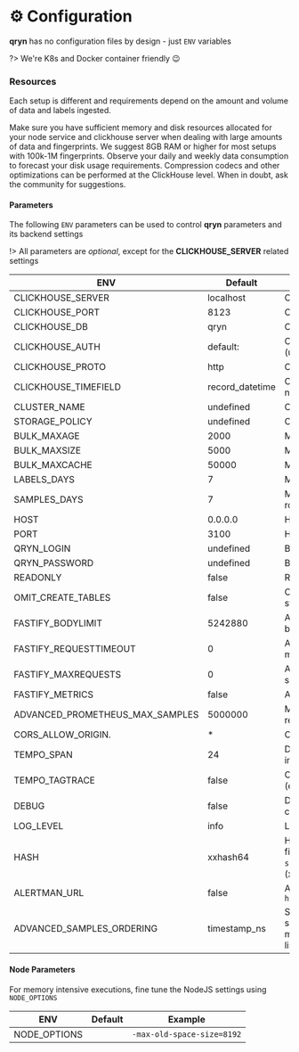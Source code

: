 # ⚙️ Configuration

**qryn** has no configuration files by design - just `ENV` variables

?> We're K8s and Docker container friendly 😉

### Resources

Each setup is different and requirements depend on the amount and volume of data and labels ingested. 

Make sure you have sufficient memory and disk resources allocated for your node service and clickhouse server when dealing with large amounts of data and fingerprints. We suggest 8GB RAM or higher for most setups with 100k-1M fingerprints. Observe your daily and weekly data consumption to forecast your disk usage requirements. Compression codecs and other optimizations can be performed at the ClickHouse level. When in doubt, ask the community for suggestions. 

#### Parameters

The following `ENV` parameters can be used to control **qryn** parameters and its backend settings

!> All parameters are _optional_, except for the **CLICKHOUSE_SERVER** related settings

| ENV   	                |Default   	|Usage   	|
|------------------------|---	    |---		|
| CLICKHOUSE_SERVER      | localhost   	| Clickhouse Server address  		|
| CLICKHOUSE_PORT  	     | 8123  	    | Clickhouse Server port  		|
| CLICKHOUSE_DB  	       | qryn  	    | Clickhouse Database Name  		|
| CLICKHOUSE_AUTH  	     | default:  	    | Clickhouse Authentication (user:password) |
| CLICKHOUSE_PROTO  	    | http  	    | Clickhouse Protocol (http, https) |
| CLICKHOUSE_TIMEFIELD   | record_datetime    | Clickhouse DateTime column for native queries |
| CLUSTER_NAME           | undefined | Clickhouse Cluster name |
| STORAGE_POLICY           | undefined | Clickhouse Cluster storage policy |
| BULK_MAXAGE  		        | 2000  	    | Max Age for Bulk Inserts  		|
| BULK_MAXSIZE  	        | 5000  	    | Max Size for Bulk Inserts  		|
| BULK_MAXCACHE  	       | 50000  	    | Max Labels in Memory Cache  		|
| LABELS_DAYS  		        | 7  	    	    | Max Days before Label rotation  		|
| SAMPLES_DAYS  	        | 7  	    	    | Max Days before Timeseries rotation  		|
| HOST 			               | 0.0.0.0 	    | HTTP API IP  		|
| PORT  		               | 3100 	            | HTTP API PORT  		|
| QRYN_LOGIN              | undefined             | Basic HTTP Username           |
| QRYN_PASSWORD         | undefined             | Basic HTTP Password           |
| READONLY  			          | false  	    | Readonly Mode, no DB Init  		|
| OMIT_CREATE_TABLES | false | Omit database provisioning on startup. Dangerous. |
| FASTIFY_BODYLIMIT      | 5242880   | API Maximum payload size in bytes |
| FASTIFY_REQUESTTIMEOUT | 0 | API Maximum Request Timeout in ms |
| FASTIFY_MAXREQUESTS    | 0 | API Maximum Requests per socket |
| FASTIFY_METRICS        | false | API /metrics exporter |
| ADVANCED_PROMETHEUS_MAX_SAMPLES | 5000000 | Max samples per a promql request |
| CORS_ALLOW_ORIGIN.     | * | CORS Allow Origin, default to any |
| TEMPO_SPAN             | 24 | Default span for Tempo queries in hours |
| TEMPO_TAGTRACE         | false | Optional tagging of TraceID (expensive) |
| DEBUG  			             | false  	    | Debug Mode (for backwards compatibility) 		|
| LOG_LEVEL  			         | info  	    | Log Level  		|
| HASH                   | xxhash64 | Hash function using for fingerprints. Currently supported `short-hash` and `xxhash64` (xxhash64 function)
| ALERTMAN_URL           | false      | Alertmanager API URL, ie: `http://my_alertmanager_url:1234` |
| ADVANCED_SAMPLES_ORDERING | timestamp_ns | Specify the 'ORDER BY' your samples table should use (for multiple use comma-separated list fingerprint,timestamp_ns) |

#### Node Parameters
For memory intensive executions, fine tune the NodeJS settings using `NODE_OPTIONS  `

| ENV   	                |Default |Example  |
|------------------------|---	     |---		   |
| NODE_OPTIONS           |      	 | `-max-old-space-size=8192`  |

